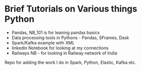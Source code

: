 # Brief Tutorials on Various things Python

- Pandas, NB_101 is for leaning pandas basics
- Data processing tools in Pythons - Pandas, SFrames, Dask
- Spark/Kafka example with XML
- linkedin Notebook for looking at my connections
- Railways NB - for looking in Railway network of India

Repo for adding the work I do in Spark, Python, Elastic, Kafka etc.
